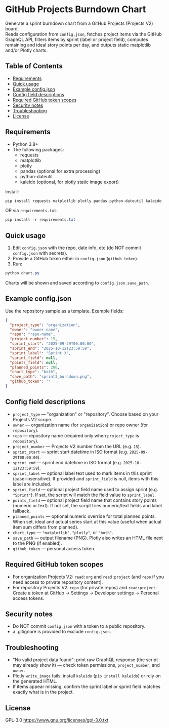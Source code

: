 # GitHub Projects Burndown Chart

Generate a sprint burndown chart from a GitHub Projects (Projects V2) board.  
Reads configuration from `config.json`, fetches project items via the GitHub GraphQL API, filters items by sprint (label or project field), computes remaining and ideal story points per day, and outputs static matplotlib and/or Plotly charts.

<!-- table of contents -->
## Table of Contents
- [Requirements](#requirements)
- [Quick usage](#quick-usage)
- [Example config.json](#example-configjson)
- [Config field descriptions](#config-field-descriptions)
- [Required GitHub token scopes](#required-github-token-scopes)
- [Security notes](#security-notes)
- [Troubleshooting](#troubleshooting)
- [License](#license)

## Requirements
- Python 3.8+
- The following packages:
  - requests
  - matplotlib
  - plotly
  - pandas (optional for extra processing)
  - python-dateutil
  - kaleido (optional, for plotly static image export)

Install:
```powershell
pip install requests matplotlib plotly pandas python-dateutil kaleido
```
OR via `requirements.txt`:
```powershell
pip install -r requirements.txt
```

## Quick usage
1. Edit `config.json` with the repo, date info, etc (do NOT commit `config.json` with secrets).
2. Provide a GitHub token either in `config.json` (`github_token`).
3. Run:
```powershell
python chart.py
```
Charts will be shown and saved according to `config.json.save_path`.

## Example config.json
Use the repository sample as a template. Example fields:

```json
{
  "project_type": "organization",
  "owner": "owner-name",
  "repo": "repo-name",  
  "project_number": 15,
  "sprint_start": "2025-09-29T00:00:00",
  "sprint_end": "2025-10-12T23:59:59",
  "sprint_label": "Sprint X",
  "sprint_field": null,
  "points_field": null,
  "planned_points": 200,
  "chart_type": "both",
  "save_path": "sprint3_burndown.png",
  "github_token": ""
}
```

## Config field descriptions
- `project_type` — "organization" or "repository". Choose based on your Projects V2 scope.
- `owner` — organization name (for `organization`) or repo owner (for `repository`).
- `repo` — repository name (required only when `project_type` is `repository`).
- `project_number` — Projects V2 number from the URL (e.g. `15`).
- `sprint_start` — sprint start datetime in ISO format (e.g. `2025-09-29T00:00:00`).
- `sprint_end` — sprint end datetime in ISO format (e.g. `2025-10-12T23:59:59`).
- `sprint_label` — optional label text used to mark items in this sprint (case-insensitive). If provided and `sprint_field` is null, items with this label are included.
- `sprint_field` — optional project field name used to assign sprint (e.g. `"Sprint"`). If set, the script will match the field value to `sprint_label`.
- `points_field` — optional project field name that contains story points (numeric or text). If not set, the script tries numeric/text fields and label fallback.
- `planned_points` — optional numeric override for total planned points. When set, ideal and actual series start at this value (useful when actual item sum differs from planned).
- `chart_type` — `"matplotlib"`, `"plotly"`, or `"both"`.
- `save_path` — output filename (PNG). Plotly also writes an HTML file next to the PNG (if enabled).
- `github_token` — personal access token.

## Required GitHub token scopes
- For organization Projects V2: `read:org` and `read:project` (and `repo` if you need access to private repository content).
- For repository Projects V2: `repo` (for private repos) and `read:project`.
Create a token at GitHub → Settings → Developer settings → Personal access tokens.

## Security notes
- Do NOT commit `config.json` with a token to a public repository.
- a .gitignore is provided to exclude `config.json`.

## Troubleshooting
- "No valid project data found": print raw GraphQL response (the script may already show it) — check token permissions, `project_number`, and `owner`.
- Plotly `write_image` fails: install `kaleido` (`pip install kaleido`) or rely on the generated HTML.
- If items appear missing, confirm the sprint label or sprint field matches exactly what is in the project.

## License
GPL-3.0 https://www.gnu.org/licenses/gpl-3.0.txt


